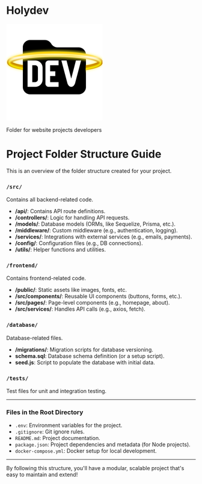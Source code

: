 # Holydev
<img src="holydev.png" width="256"/>

Folder for website projects developers

# Project Folder Structure Guide

This is an overview of the folder structure created for your project.

### `/src/`
Contains all backend-related code.

- **/api/**: Contains API route definitions.
- **/controllers/**: Logic for handling API requests.
- **/models/**: Database models (ORMs, like Sequelize, Prisma, etc.).
- **/middleware/**: Custom middleware (e.g., authentication, logging).
- **/services/**: Integrations with external services (e.g., emails, payments).
- **/config/**: Configuration files (e.g., DB connections).
- **/utils/**: Helper functions and utilities.

### `/frontend/`
Contains frontend-related code.

- **/public/**: Static assets like images, fonts, etc.
- **/src/components/**: Reusable UI components (buttons, forms, etc.).
- **/src/pages/**: Page-level components (e.g., homepage, about).
- **/src/services/**: Handles API calls (e.g., axios, fetch).

### `/database/`
Database-related files.

- **/migrations/**: Migration scripts for database versioning.
- **schema.sql**: Database schema definition (or a setup script).
- **seed.js**: Script to populate the database with initial data.

### `/tests/`
Test files for unit and integration testing.

---

### Files in the Root Directory

- `.env`: Environment variables for the project.
- `.gitignore`: Git ignore rules.
- `README.md`: Project documentation.
- `package.json`: Project dependencies and metadata (for Node projects).
- `docker-compose.yml`: Docker setup for local development.

---

By following this structure, you'll have a modular, scalable project that's easy to maintain and extend!
